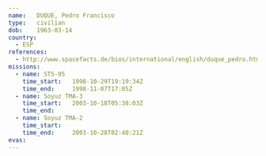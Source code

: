 ```yaml
---
name:	DUQUE, Pedro Francisco
type:	civilian
dob:	1963-03-14
country:
  - ESP
references:
  - http://www.spacefacts.de/bios/international/english/duque_pedro.htm
missions:
  - name: STS-95
    time_start:   1998-10-29T19:19:34Z
    time_end:     1998-11-07T17:05Z
  - name: Soyuz TMA-3
    time_start:   2003-10-18T05:38:03Z
    time_end:     
  - name: Soyuz TMA-2
    time_start:   
    time_end:     2003-10-28T02:40:21Z
evas:
---
```

